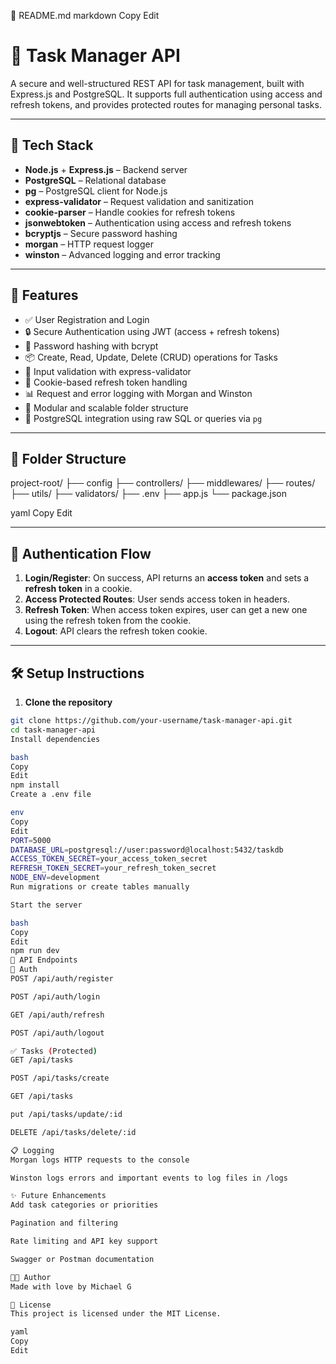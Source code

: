 📘 README.md
markdown
Copy
Edit
# 📝 Task Manager API

A secure and well-structured REST API for task management, built with Express.js and PostgreSQL. It supports full authentication using access and refresh tokens, and provides protected routes for managing personal tasks.

---

## 🔧 Tech Stack

- **Node.js** + **Express.js** – Backend server
- **PostgreSQL** – Relational database
- **pg** – PostgreSQL client for Node.js
- **express-validator** – Request validation and sanitization
- **cookie-parser** – Handle cookies for refresh tokens
- **jsonwebtoken** – Authentication using access and refresh tokens
- **bcryptjs** – Secure password hashing
- **morgan** – HTTP request logger
- **winston** – Advanced logging and error tracking

---

## 🚀 Features

- ✅ User Registration and Login
- 🔒 Secure Authentication using JWT (access + refresh tokens)
- 🧠 Password hashing with bcrypt
- 📦 Create, Read, Update, Delete (CRUD) operations for Tasks
- 🧹 Input validation with express-validator
- 🍪 Cookie-based refresh token handling
- 📊 Request and error logging with Morgan and Winston
- 🧱 Modular and scalable folder structure
- 🐘 PostgreSQL integration using raw SQL or queries via `pg`

---

## 📁 Folder Structure

project-root/
├── config
├── controllers/
├── middlewares/
├── routes/
├── utils/
├── validators/
├── .env
├── app.js
└── package.json

yaml
Copy
Edit

---

## 🔐 Authentication Flow

1. **Login/Register**: On success, API returns an **access token** and sets a **refresh token** in a cookie.
2. **Access Protected Routes**: User sends access token in headers.
3. **Refresh Token**: When access token expires, user can get a new one using the refresh token from the cookie.
4. **Logout**: API clears the refresh token cookie.

---

## 🛠️ Setup Instructions

1. **Clone the repository**
```bash
git clone https://github.com/your-username/task-manager-api.git
cd task-manager-api
Install dependencies

bash
Copy
Edit
npm install
Create a .env file

env
Copy
Edit
PORT=5000
DATABASE_URL=postgresql://user:password@localhost:5432/taskdb
ACCESS_TOKEN_SECRET=your_access_token_secret
REFRESH_TOKEN_SECRET=your_refresh_token_secret
NODE_ENV=development
Run migrations or create tables manually

Start the server

bash
Copy
Edit
npm run dev
🧪 API Endpoints
👤 Auth
POST /api/auth/register

POST /api/auth/login

GET /api/auth/refresh

POST /api/auth/logout

✅ Tasks (Protected)
GET /api/tasks

POST /api/tasks/create

GET /api/tasks

put /api/tasks/update/:id

DELETE /api/tasks/delete/:id

📋 Logging
Morgan logs HTTP requests to the console

Winston logs errors and important events to log files in /logs

✨ Future Enhancements
Add task categories or priorities

Pagination and filtering

Rate limiting and API key support

Swagger or Postman documentation

🧑‍💻 Author
Made with love by Michael G

📜 License
This project is licensed under the MIT License.

yaml
Copy
Edit
